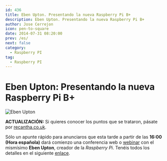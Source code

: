 ```yaml
---
id: 436
title: Eben Upton. Presentando la nueva Raspberry Pi B+
description: Eben Upton. Presentando la nueva Raspberry Pi B+
author: Jose Cerrejon
icon: pen-to-square
date: 2014-07-31 08:20:00
prev: /es/
next: false
category:
  - Raspberry PI
tag:
  - Raspberry PI
---
```


# Eben Upton: Presentando la nueva Raspberry Pi B+

![Eben Upton](/images/2014/07/eben_01.png)

**ACTUALIZACIÓN:** Si quieres conocer los puntos que se trataron, pásate por [recantha.co.uk](http://www.recantha.co.uk/blog/?p=10576&utm_source=rss&utm_medium=rss&utm_campaign=highlights-from-the-element-14-raspberry-pi-webinar).

Sólo un apunte rápido para anunciaros que esta tarde a partir de las **16:00 (Hora española)** dará comienzo una conferencia web o [webinar](http://es.wikipedia.org/wiki/Conferencia_web) con el mismísimo **Eben Upton**, creador de la *Raspberry Pi*. Tenéis todos los detalles en el siguiente [enlace](http://www.element14.com/community/events/4117?ICID=webinar_featured).

